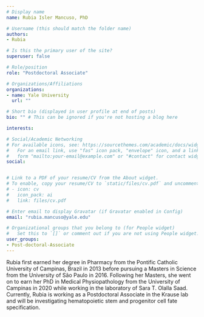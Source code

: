 ```yaml
---
# Display name
name: Rubia Isler Mancuso, PhD

# Username (this should match the folder name)
authors:
- Rubia

# Is this the primary user of the site?
superuser: false

# Role/position
role: "Postdoctoral Associate"

# Organizations/Affiliations
organizations:
- name: Yale University
  url: ""

# Short bio (displayed in user profile at end of posts)
bio: "" # This can be ignored if you're not hosting a blog here

interests:

# Social/Academic Networking
# For available icons, see: https://sourcethemes.com/academic/docs/widgets/#icons
#   For an email link, use "fas" icon pack, "envelope" icon, and a link in the
#   form "mailto:your-email@example.com" or "#contact" for contact widget.
social:


# Link to a PDF of your resume/CV from the About widget.
# To enable, copy your resume/CV to `static/files/cv.pdf` and uncomment the lines below.  
# - icon: cv
#   icon_pack: ai
#   link: files/cv.pdf

# Enter email to display Gravatar (if Gravatar enabled in Config)
email: "rubia.mancuso@yale.edu"

# Organizational groups that you belong to (for People widget)
#   Set this to `[]` or comment out if you are not using People widget.  
user_groups:
- Post-doctoral-Associate
---
```


Rubia first earned her degree in Pharmacy from the Pontific Catholic University of Campinas, Brazil in 2013 before pursuing a Masters in Science from the University of São Paulo in 2016. Following her Masters, she went on to earn her PhD in Medical Physiopathology from the University of Campinas in 2020 while working in the laboratory of Sara T. Olalla Saad. Currently, Rubia is working as a Postdoctoral Associate in the Krause lab and will be investigating hematopoietic stem and progenitor cell fate specification.
